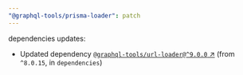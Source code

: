 ```yaml
---
"@graphql-tools/prisma-loader": patch
---
```

dependencies updates:
  - Updated dependency [`@graphql-tools/url-loader@^9.0.0` ↗︎](https://www.npmjs.com/package/@graphql-tools/url-loader/v/9.0.0) (from `^8.0.15`, in `dependencies`)
